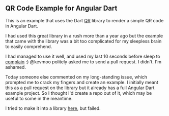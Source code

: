 ## QR Code Example for Angular Dart

This is an example that uses the Dart [QR](https://pub.dev/packages/qr) library to render a simple QR code in Angular Dart. 

I had used this great library in a rush more than a year ago but the example that
came with the library was a bit too complicated for my sleepless brain to easily comprehend. 

I had managed to use it well, and used my last 10 seconds before sleep to [complain]() :) @kevmoo politely asked me to send a pull request. 
I didn't. I'm ashamed. 

Today someone else commented on my long-standing issue, which prompted me to crack my fingers and create an example. 
I initially meant this as a pull request on the library but it already has a full Angular Dart example project. 
So I thought I'd create a repo out of it, which may be useful to some in the meantime. 
 
I tried to make it into a library [here](https://github.com/gazialankus/qr.angulardart), but failed. 